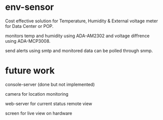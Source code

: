 # env-sensor


Cost effective solution for Temperature, Humidity & External voltage meter for Data Center or POP.

monitors temp and humidity using ADA-AM2302 and voltage diffrence using ADA-MCP3008.

send alerts using smtp and monitored data can be polled through snmp.

future work
===========
console-server (done but not implemented)

camera for location monitoring

web-server for current status remote view

screen for live view on hardware


